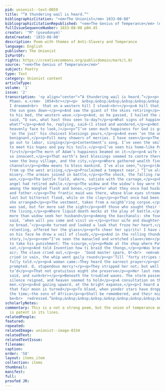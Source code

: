 ```yaml
---
pid: unionist--text-0059
title: "“A thundering wail is heard.”"
bibliographicCitation: "<em>The Unionist</em> 1833-08-08"
bibliographicCitationRepublished: "<em>The Genius of Temperance</em> (not yet researched)"
fullIssueSequenceNumber: 1833-08-08 p04.45
creator: '"M" (pseudonym)'
dateCreated: '1833-08-08'
description: Poem with themes of Anti-Slavery and Temperance
language: English
publisher: The Unionist
IsPartOf: 
rights: https://creativecommons.org/publicdomain/mark/1.0/
source: "<em>The Genius of Temperance</em>"
subject: Poetry
type: Text
category: Unionist content
articleType: 
volume: '1'
issue: '2'
transcription: '<p align="center">“A thundering wail is heard.”</p><p>  <em>Eurip.
  Phaen. e.</em>  1054<br></p><p>  &nbsp;&nbsp;&nbsp;&nbsp;&nbsp;&nbsp;&nbsp;&nbsp;&nbsp;&nbsp;&nbsp;
  I dreamed<br>  that on a western hill I stood—<br></p><p>A hill that watches where
  the sun goes down—</p><p>And saw the giant of the skies retiring</p><p>In glory
  to his bed‚ the western wave.</p><p>And, as he passed, I hailed the aged monarch,</p><p>And
  said, “O sun, what hast thou seen to-day?</p><p>What signs of happiness—of mis’ry
  what?”</p><p>And he, replying, said—(I stood and wondered,</p><p>Not daring on his
  heavenly face to look,)</p><p>“I’ve seen much happiness for God is gracious:</p><p>He
  ‘on the just’ his choicest blessings pours,</p><p>And even ‘on the unjust’ sends,
  benignant,</p><p>Full many showers of mercies. I have seen</p><p>The husbandman
  go out to labor, singing</p><p>Contentment’s song. I’ve seen the smiling harvest</p><p>Rising
  to meet his hopes and pay his toils.</p><p>I’ve seen his home—like Paradise, when
  first</p><p>The morn of Adam’s happiness beamed on it—</p><p>A wife so lovely, babes
  so innocent,</p><p>That earth’s best blessings seemed to centre there.</p><p>I’ve
  seen the busy village, and the city,</p><p>Where gathered wealth finds by a thousand
  channels</p><p>New means to bless mankind. I’ve also seen,”</p><p>(And angry clouds,
  from up the west arising,</p><p>Proclaimed a tempest near,) “I’ve also seen</p><p>Much
  misery.—The armies joined in battle,</p><p>The shock, the falling ranks, the vict’ry
  won,</p><p>The battle field, where, satiate with the carnage,</p><p>Death’s dreadful
  angel had retired awhile.</p><p>The widow and the widow’s boy were there,</p><p>Searching,
  among the mangled flesh and bones,</p><p>For what they once had husband called,
  and father.</p><p>The frantic maid was there, whose blue eyes streamed</p><p>Love’s
  last but bitterest flood, while on the clay</p><p>That once had been her lover,
  she arranged</p><p>The vestment, taken from a neighb’ring corpse.</p><p>True, this
  was sad, but far more sad the sight</p><p>Of those who sought their friends among
  the living,</p><p>Where liquid death mocks at the play of battle.</p><p>I saw the
  more than widow seek her husband</p><p>Among the bacchanals: she found him out,</p><p>And
  said, ‘when will you come and visit us—</p><p>Your wife and daughter—for we have
  no bread.’</p><p>He turned and looked a look that froze her heart,</p><p>And then,
  relenting, offered her the glass</p><p>To cheer her spirits! I have also seen”—</p><p>(And
  on his face he drew a veil of clouds,</p><p>And in the rolling thunder told the
  story,)</p><p><em>“I’ve seen the manacled and wretched slave</em></p><p>Lie down
  to take his punishment: The scourge,</p><p>Made at the shop where Patience, wearied
  sat,</p><p>And told Invention how ti braid the thongs,</p><p>Was brandished in the
  air; The slave cried out,</p><p>  ‘Good master spare, O!<br>  <em>am I not a man&gt;’</em></p><p>But
  cried in vain, the whip went gaily round</p><p>‘Till ‘forty stripes save one’ were
  fully told.</p><p>A woman came:—They heard the earnest prayer</p><p>That nature
  prompted. O, stupendous mercy!</p><p>They stripped her not; but well the lashing
  to’d</p><p>That not gratuitous might she preserve</p><p>Her last remains of right.”</p><p>  &nbsp;&nbsp;&nbsp;&nbsp;&nbsp;&nbsp;&nbsp;&nbsp;&nbsp;&nbsp;&nbsp;&nbsp;&nbsp;&nbsp;&nbsp;&nbsp;&nbsp;&nbsp;&nbsp;&nbsp;&nbsp;&nbsp;&nbsp;&nbsp;&nbsp;&nbsp;&nbsp;&nbsp;&nbsp;&nbsp;&nbsp;&nbsp;&nbsp;&nbsp;&nbsp;<br>  “He
  said, and sunk<br></p><p>Beneath the troubled waves. The storm passed on,</p><p>And
  silence reigned, and heaven seemed to hold</p><p>A consultation on the affairs of
  men.</p><p>And gazing upward, at the bright expanse,</p><p>I heard a voice—“when
  that fair moon is turned</p><p>To blood, when yonder stars have dropped, like figs</p><p>Before
  the time;—the sons of Africa</p><p>Shall be remembered, and their might wrongs</p><p>  Shall
  be<br>  redressed.”&nbsp;&nbsp;&nbsp;&nbsp;&nbsp;&nbsp;&nbsp;&nbsp;&nbsp;&nbsp;&nbsp;&nbsp;&nbsp;&nbsp;&nbsp;&nbsp;&nbsp;&nbsp;&nbsp;&nbsp;&nbsp;&nbsp;&nbsp;&nbsp;&nbsp;&nbsp;&nbsp;&nbsp;&nbsp;&nbsp;&nbsp;&nbsp;&nbsp;&nbsp;&nbsp;&nbsp;&nbsp;&nbsp;&nbsp;<br>  *M.*<br></p>'
scholarlyNotes: 
commentary: This is a not a strong poem, but the union of temperance and anti-slavery
  is patent in its lines.
relatedPeople: 
featured: 
repeated: 
relatedImage: unionist--image-0334
relatedText: 
relatedTextIssue: 
filename: 
caption: 
order: '58'
layout: items_item
collection: items
thumbnail: 
manifest: 
full: 
proofed JR: 
---
```

